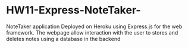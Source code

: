 # HW11-Express-NoteTaker-
NoteTaker application Deployed on Heroku using Express.js for the web framework. The webpage allow interaction with the user to stores and deletes notes using a database in the backend
